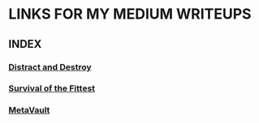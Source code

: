 # LINKS FOR MY MEDIUM WRITEUPS

## INDEX


### [Distract and Destroy](https://medium.com/@deepaksg2006/htb-distract-and-destroy-d30d0abe6089)
### [Survival of the Fittest](https://medium.com/@DeepakDSG/htb-survival-of-the-fittest-3c0ae2928258)
### [MetaVault](https://medium.com/@DeepakDSG/htb-metavault-5588c1482c7b)
